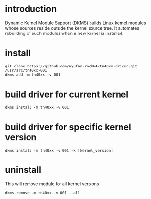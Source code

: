 introduction
============
Dynamic Kernel Module Support (DKMS) builds Linux kernel modules whose sources reside outside the kernel source tree. It automates rebuilding of such modules when a new kernel is installed.

install
=======
    git clone https://github.com/ayufan-rock64/tn40xx-driver.git /usr/src/tn40xx-001
    dkms add -m tn40xx -v 001

build driver for current kernel
===============================
    dkms install -m tn40xx -v 001

build driver for specific kernel version
========================================
    dkms install -m tn40xx -v 001 -k [kernel_version]

uninstall
=========
This will remove module for all kernel versions

    dkms remove -m tn40xx -v 001 --all
